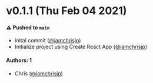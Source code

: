 # v0.1.1 (Thu Feb 04 2021)

#### ⚠️ Pushed to `main`

- inital commit ([@iamchrisjp](https://github.com/iamchrisjp))
- Initialize project using Create React App ([@iamchrisjp](https://github.com/iamchrisjp))

#### Authors: 1

- Chris ([@iamchrisjp](https://github.com/iamchrisjp))
